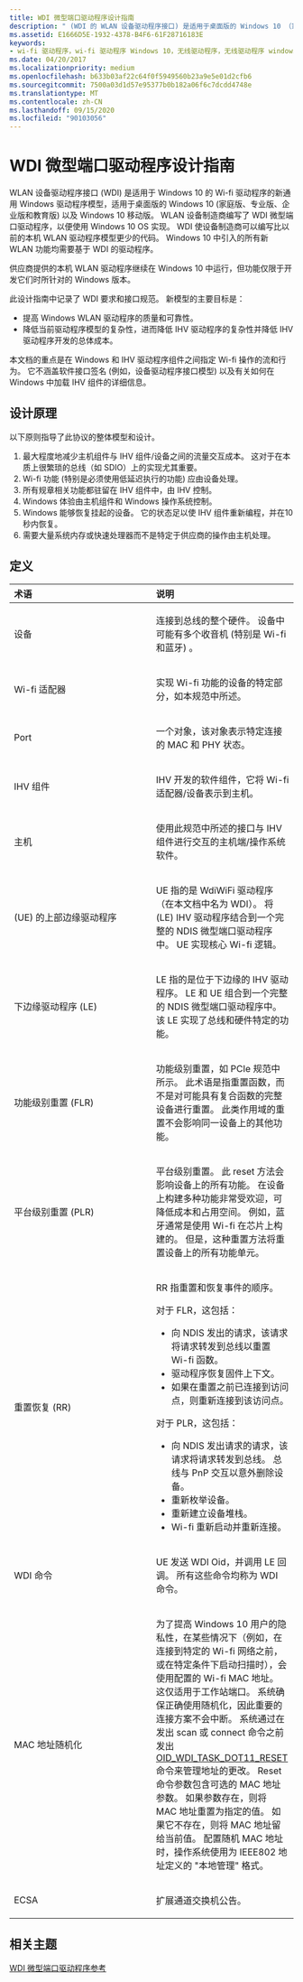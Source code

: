 ```yaml
---
title: WDI 微型端口驱动程序设计指南
description: " (WDI 的 WLAN 设备驱动程序接口) 是适用于桌面版的 Windows 10 （家庭版、专业版、企业版和) 教育 (版）以及 Windows 10 移动版的新 WLAN 通用 Windows 驱动程序模型。"
ms.assetid: E1666D5E-1932-4378-B4F6-61F28716183E
keywords:
- wi-fi 驱动程序，wi-fi 驱动程序 Windows 10，无线驱动程序，无线驱动程序 windows 10，wlan 驱动程序，wlan 驱动程序 windows 10，wlan 驱动程序接口，WDI 驱动程序，WDI 网络驱动程序，WDI Windows 10
ms.date: 04/20/2017
ms.localizationpriority: medium
ms.openlocfilehash: b633b03af22c64f0f5949560b23a9e5e01d2cfb6
ms.sourcegitcommit: 7500a03d1d57e95377b0b182a06f6c7dcdd4748e
ms.translationtype: MT
ms.contentlocale: zh-CN
ms.lasthandoff: 09/15/2020
ms.locfileid: "90103056"
---
```

# <a name="wdi-miniport-driver-design-guide"></a>WDI 微型端口驱动程序设计指南


WLAN 设备驱动程序接口 (WDI) 是适用于 Windows 10 的 Wi-fi 驱动程序的新通用 Windows 驱动程序模型，适用于桌面版的 Windows 10 (家庭版、专业版、企业版和教育版) 以及 Windows 10 移动版。 WLAN 设备制造商编写了 WDI 微型端口驱动程序，以便使用 Windows 10 OS 实现。 WDI 使设备制造商可以编写比以前的本机 WLAN 驱动程序模型更少的代码。 Windows 10 中引入的所有新 WLAN 功能均需要基于 WDI 的驱动程序。

供应商提供的本机 WLAN 驱动程序继续在 Windows 10 中运行，但功能仅限于开发它们时所针对的 Windows 版本。

此设计指南中记录了 WDI 要求和接口规范。 新模型的主要目标是：

-   提高 Windows WLAN 驱动程序的质量和可靠性。
-   降低当前驱动程序模型的复杂性，进而降低 IHV 驱动程序的复杂性并降低 IHV 驱动程序开发的总体成本。

本文档的重点是在 Windows 和 IHV 驱动程序组件之间指定 Wi-fi 操作的流和行为。 它不涵盖软件接口签名 (例如，设备驱动程序接口模型) 以及有关如何在 Windows 中加载 IHV 组件的详细信息。

## <a name="design-principles"></a>设计原理


以下原则指导了此协议的整体模型和设计。

1.  最大程度地减少主机组件与 IHV 组件/设备之间的流量交互成本。 这对于在本质上很繁琐的总线（如 SDIO）上的实现尤其重要。
2.  Wi-fi 功能 (特别是必须使用低延迟执行的功能) 应由设备处理。
3.  所有规章相关功能都驻留在 IHV 组件中，由 IHV 控制。
4.  Windows 体验由主机组件和 Windows 操作系统控制。
5.  Windows 能够恢复挂起的设备。 它的状态足以使 IHV 组件重新编程，并在10秒内恢复。
6.  需要大量系统内存或快速处理器而不是特定于供应商的操作由主机处理。

## <a name="definitions"></a>定义


<table>
<colgroup>
<col width="50%" />
<col width="50%" />
</colgroup>
<thead>
<tr class="header">
<th align="left">术语</th>
<th align="left">说明</th>
</tr>
</thead>
<tbody>
<tr class="odd">
<td align="left"><p>设备</p></td>
<td align="left"><p>连接到总线的整个硬件。 设备中可能有多个收音机 (特别是 Wi-fi 和蓝牙) 。</p></td>
</tr>
<tr class="even">
<td align="left"><p>Wi-fi 适配器</p></td>
<td align="left"><p>实现 Wi-fi 功能的设备的特定部分，如本规范中所述。</p></td>
</tr>
<tr class="odd">
<td align="left"><p>Port</p></td>
<td align="left"><p>一个对象，该对象表示特定连接的 MAC 和 PHY 状态。</p></td>
</tr>
<tr class="even">
<td align="left"><p>IHV 组件</p></td>
<td align="left"><p>IHV 开发的软件组件，它将 Wi-fi 适配器/设备表示到主机。</p></td>
</tr>
<tr class="odd">
<td align="left"><p>主机</p></td>
<td align="left"><p>使用此规范中所述的接口与 IHV 组件进行交互的主机端/操作系统软件。</p></td>
</tr>
<tr class="even">
<td align="left"><p> (UE) 的上部边缘驱动程序</p></td>
<td align="left"><p>UE 指的是 WdiWiFi 驱动程序（在本文档中名为 WDI）。 将 (LE) IHV 驱动程序结合到一个完整的 NDIS 微型端口驱动程序中。 UE 实现核心 Wi-fi 逻辑。</p></td>
</tr>
<tr class="odd">
<td align="left"><p>下边缘驱动程序 (LE) </p></td>
<td align="left"><p>LE 指的是位于下边缘的 IHV 驱动程序。 LE 和 UE 组合到一个完整的 NDIS 微型端口驱动程序中。 该 LE 实现了总线和硬件特定的功能。</p></td>
</tr>
<tr class="even">
<td align="left"><p>功能级别重置 (FLR) </p></td>
<td align="left"><p>功能级别重置，如 PCIe 规范中所示。 此术语是指重置函数，而不是对可能具有复合函数的完整设备进行重置。 此类作用域的重置不会影响同一设备上的其他功能。</p></td>
</tr>
<tr class="odd">
<td align="left"><p>平台级别重置 (PLR) </p></td>
<td align="left"><p>平台级别重置。 此 reset 方法会影响设备上的所有功能。 在设备上构建多种功能非常受欢迎，可降低成本和占用空间。 例如，蓝牙通常是使用 Wi-fi 在芯片上构建的。 但是，这种重置方法将重置设备上的所有功能单元。</p></td>
</tr>
<tr class="even">
<td align="left"><p>重置恢复 (RR) </p></td>
<td align="left"><p>RR 指重置和恢复事件的顺序。</p>
<p>对于 FLR，这包括：</p>
<ul>
<li>向 NDIS 发出的请求，该请求将请求转发到总线以重置 Wi-fi 函数。</li>
<li>驱动程序恢复固件上下文。</li>
<li>如果在重置之前已连接到访问点，则重新连接到该访问点。</li>
</ul>
<p>对于 PLR，这包括：</p>
<ul>
<li>向 NDIS 发出请求的请求，该请求将请求转发到总线。 总线与 PnP 交互以意外删除设备。</li>
<li>重新枚举设备。</li>
<li>重新建立设备堆栈。</li>
<li>Wi-fi 重新启动并重新连接。</li>
</ul></td>
</tr>
<tr class="odd">
<td align="left"><p>WDI 命令</p></td>
<td align="left"><p>UE 发送 WDI Oid，并调用 LE 回调。 所有这些命令均称为 WDI 命令。</p></td>
</tr>
<tr class="even">
<td align="left"><p>MAC 地址随机化</p></td>
<td align="left"><p>为了提高 Windows 10 用户的隐私性，在某些情况下（例如，在连接到特定的 Wi-fi 网络之前，或在特定条件下启动扫描时），会使用配置的 Wi-fi MAC 地址。 这仅适用于工作站端口。 系统确保正确使用随机化，因此重要的连接方案不会中断。 系统通过在发出 scan 或 connect 命令之前发出 <a href="/windows-hardware/drivers/network/oid-wdi-task-dot11-reset" data-raw-source="[OID_WDI_TASK_DOT11_RESET](./oid-wdi-task-dot11-reset.md)">OID_WDI_TASK_DOT11_RESET</a> 命令来管理地址的更改。 Reset 命令参数包含可选的 MAC 地址参数。 如果参数存在，则将 MAC 地址重置为指定的值。 如果它不存在，则将 MAC 地址留给当前值。 配置随机 MAC 地址时，操作系统使用为 IEEE802 地址定义的 "本地管理" 格式。</p></td>
</tr>
<tr class="odd">
<td align="left"><p>ECSA</p></td>
<td align="left"><p>扩展通道交换机公告。</p></td>
</tr>
</tbody>
</table>

 

## <a name="related-topics"></a>相关主题


[WDI 微型端口驱动程序参考](/windows-hardware/drivers/ddi/_netvista/)


